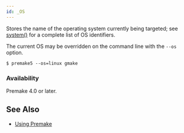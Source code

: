 ```yaml
---
id: _OS
---
```


Stores the name of the operating system currently being targeted; see [system()](system.md) for a complete list of OS identifiers.

The current OS may be overridden on the command line with the `--os` option.

```
$ premake5 --os=linux gmake
```

### Availability ###

Premake 4.0 or later.


## See Also ##

* [Using Premake](Using-Premake.md)
